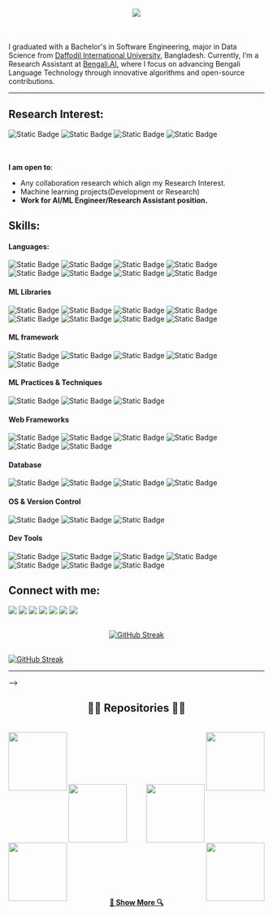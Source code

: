<!--<img align="right" src="https://visitor-badge.laobi.icu/badge?page_id=zumrudu-anka.zumrudu-anka"> -->

<h1 align="center">
  <a href="https://git.io/typing-svg">
    <img src="https://readme-typing-svg.herokuapp.com/?lines=Hey,+Hi!;Tanmoy+Here+:3&center=true&size=30">
  </a>
</h1>

<!--<h5 align="center">
  <code><a href="www.linkedin.com/in/tanmoy-shome" title="LinkedIn Profile"><img width="22" src="images/linkedin.svg"> LinkedIn</a></code>
  <code><a href="https://www.kaggle.com/tanmoyshome" title="Kaggle Profile"><img width="22" src="images/kagglee.png"> Kaggle</a></code>
  <code><a href="https://leetcode.com/u/TanmoyShome/" title="Leetcode Profile"><img width="22" src="images/leetcode.png"> Leetcode</a></code>
  <code><a href="https://codeforces.com/profile/DebuggingMyLady" title="Codeforece Profile"><img width="22" src="images/codeforece.png"> Codeforce</a></code>
</h5>-->
<br>
<p align="left">
  I graduated with a Bachelor's in Software Engineering, major in Data Science from <a href ="https://daffodilvarsity.edu.bd/">Daffodil International University</a>, Bangladesh. Currently, I’m a Research Assistant at <a href ="https://bengaliai.github.io/">Bengali.AI,</a> where I focus on advancing Bengali Language Technology through innovative algorithms and open-source contributions.
<!--   <br>
  💬 Ask me anything about from <a href="https://github.com/zumrudu-anka/zumrudu-anka/issues" title="Issues">Here</a> -->
  <br>
<!--   📫 How to reach me: <a href="mailto: osmandurdag@hotmail.com">osmandurdag@hotmail.com</a> -->
</p> 

<hr>
<h2 align="left"> Research Interest: </h2>

![Static Badge](https://img.shields.io/badge/Multimodal_learning%20-%2320BEFF?style=social&color=black)
![Static Badge](https://img.shields.io/badge/Graph_Neural_Networks%20-white?style=social&labelColor=black&color=black)
![Static Badge](https://img.shields.io/badge/Multimodal_Graph_Reasoning%20-white?style=social&labelColor=black&color=black)
![Static Badge](https://img.shields.io/badge/Reinforcement_Learning%20-white?style=social&labelColor=black&color=black)

<br><br>
 **I am open to**:

- Any collaboration research which align my Research Interest.
- Machine learning projects(Development or Research)</br>
- <b>Work for AI/ML Engineer/Research Assistant position.</b>

## Skills:

#### Languages:

![Static Badge](https://img.shields.io/badge/python%20-white?style=for-the-badge&logo=python&logoColor=%233776AB&labelColor=black&color=black)
![Static Badge](https://img.shields.io/badge/c%20-white?style=for-the-badge&logo=c&logoColor=%23A8B9CC&labelColor=black&color=black)
![Static Badge](https://img.shields.io/badge/cplusplus%20-white?style=for-the-badge&logo=cplusplus&logoColor=%2300599C&labelColor=black&color=black)
![Static Badge](https://img.shields.io/badge/Java%20-white?style=for-the-badge&labelColor=black&color=black)
![Static Badge](https://img.shields.io/badge/html5%20-white?style=for-the-badge&logo=html5&logoColor=%23E34F26&labelColor=black&color=black)
![Static Badge](https://img.shields.io/badge/css%20-white?style=for-the-badge&logo=css&logoColor=%23663399&labelColor=black&color=black)
![Static Badge](https://img.shields.io/badge/javascript%20-white?style=for-the-badge&logo=javascript&logoColor=%23F7DF1E&labelColor=black&color=black)
![Static Badge](https://img.shields.io/badge/Data_Structures_%26_Algorithm%20-white?style=for-the-badge&labelColor=black&color=black)


#### ML Libraries

![Static Badge](https://img.shields.io/badge/scikit_learn%20-white?style=for-the-badge&logo=scikitlearn&logoColor=%23F7931E&labelColor=black&color=black)
![Static Badge](https://img.shields.io/badge/NLTK%20-white?style=for-the-badge&labelColor=black&color=black)
![Static Badge](https://img.shields.io/badge/BNLTK%20-white?style=for-the-badge&labelColor=black&color=black)
![Static Badge](https://img.shields.io/badge/Transformers%20-white?style=for-the-badge&logo=huggingface&logoColor=%23FFD21E&labelColor=black&color=black)
![Static Badge](https://img.shields.io/badge/opencv%20-white?style=for-the-badge&logo=opencv&logoColor=%235C3EE8&labelColor=black&color=black)
![Static Badge](https://img.shields.io/badge/numpy%20-white?style=for-the-badge&logo=numpy&logoColor=%23013243&labelColor=black&color=black)
![Static Badge](https://img.shields.io/badge/pandas%20-white?style=for-the-badge&logo=pandas&logoColor=%23150458&labelColor=black&color=black)
![Static Badge](https://img.shields.io/badge/plotly%20-white?style=for-the-badge&logo=plotly&logoColor=%233F4F75&labelColor=black&color=black)



#### ML framework

![Static Badge](https://img.shields.io/badge/pytorch%20-white?style=for-the-badge&logo=pytorch&logoColor=%23EE4C2C&labelColor=black&color=black)
![Static Badge](https://img.shields.io/badge/Tensorflow%20-white?style=for-the-badge&logo=Tensorflow&logoColor=%23EE4C2C&labelColor=black&color=black)
![Static Badge](https://img.shields.io/badge/keras%20-white?style=for-the-badge&logo=keras&logoColor=%23D00000&labelColor=black&color=black)
![Static Badge](https://img.shields.io/badge/Detectron2%20-white?style=for-the-badge&labelColor=black&color=black)
![Static Badge](https://img.shields.io/badge/langchain%20-white?style=for-the-badge&logo=langchain&logoColor=%231C3C3C&labelColor=black&color=black)


#### ML Practices & Techniques
![Static Badge](https://img.shields.io/badge/MLOPS%20-white?style=for-the-badge&labelColor=black&color=black)
![Static Badge](https://img.shields.io/badge/llmOPS%20-white?style=for-the-badge&labelColor=black&color=black)
![Static Badge](https://img.shields.io/badge/RAg%20-white?style=for-the-badge&labelColor=black&color=black)


#### Web Frameworks
![Static Badge](https://img.shields.io/badge/next.js%20-white?style=for-the-badge&logo=nextdotjs&logoColor=white&labelColor=black&color=black)
![Static Badge](https://img.shields.io/badge/react.js%20-white?style=for-the-badge&logo=react&logoColor=%2361DAFB&labelColor=black&color=black)
![Static Badge](https://img.shields.io/badge/node.js%20-white?style=for-the-badge&logo=nodedotjs&logoColor=%235FA04E&labelColor=black&color=black)
![Static Badge](https://img.shields.io/badge/flask%20-white?style=for-the-badge&logo=flask&logoColor=white&labelColor=black&color=black)
![Static Badge](https://img.shields.io/badge/laravel%20-white?style=for-the-badge&logo=laravel&logoColor=%23FF2D20&labelColor=black&color=black)
![Static Badge](https://img.shields.io/badge/fastapi%20-white?style=for-the-badge&logo=fastapi&logoColor=%23009688&labelColor=black&color=black)


#### Database

![Static Badge](https://img.shields.io/badge/mysql%20-white?style=for-the-badge&logo=mysql&logoColor=%234479A1&labelColor=black&color=black)
![Static Badge](https://img.shields.io/badge/postgresql%20-white?style=for-the-badge&logo=postgresql&logoColor=%234169E1&labelColor=black&color=black)
![Static Badge](https://img.shields.io/badge/ChromaDB%20-white?style=for-the-badge&labelColor=black&color=black)
![Static Badge](https://img.shields.io/badge/Pinecone%20-white?style=for-the-badge&labelColor=black&color=black)


#### OS & Version Control

![Static Badge](https://img.shields.io/badge/linux%20-white?style=for-the-badge&logo=linux&logoColor=%23FCC624&labelColor=black&color=black)
![Static Badge](https://img.shields.io/badge/git%20-white?style=for-the-badge&logo=git&logoColor=%23F05032&labelColor=black&color=black)
![Static Badge](https://img.shields.io/badge/github%20-white?style=for-the-badge&logo=github&logoColor=white&labelColor=black&color=black)

<!-- ![AWS](https://img.shields.io/badge/Amazon_AWS-232F3E?style=flat&logo=amazon-aws&logoColor=white)&nbsp;
![Google Cloud](https://img.shields.io/badge/Google_Cloud-4285F4?style=flat&logo=google-cloud&logoColor=white)&nbsp; -->

#### Dev Tools

![Static Badge](https://img.shields.io/badge/Visual_Studio_Code%20-white?style=for-the-badge&labelColor=black&color=black)
![Static Badge](https://img.shields.io/badge/pycharm%20-white?style=for-the-badge&logo=pycharm&logoColor=5CB338&labelColor=black&color=black)
![Static Badge](https://img.shields.io/badge/jupyter%20-white?style=for-the-badge&logo=jupyter&logoColor=%23F37626&labelColor=black&color=black)
![Static Badge](https://img.shields.io/badge/overleaf%20-white?style=for-the-badge&logo=overleaf&logoColor=%2347A141&labelColor=black&color=black)
![Static Badge](https://img.shields.io/badge/apache_tomcat%20-white?style=for-the-badge&logo=apachetomcat&logoColor=%23F8DC75&labelColor=black&color=black)
![Static Badge](https://img.shields.io/badge/postman%20-white?style=for-the-badge&logo=postman&logoColor=%23FF6C37&labelColor=black&color=black)
![Static Badge](https://img.shields.io/badge/eclipseide%20-white?style=for-the-badge&logo=eclipseide&logoColor=%232C2255&labelColor=black&color=black)



## Connect with me:

<p align = "center">

[<img src="https://img.shields.io/badge/linkedin-%2312100E.svg?&style=for-the-badge&logo=linkedin&logoColor=white&color=black" />](www.linkedin.com/in/tanmoy-shome)
[<img src="https://img.shields.io/badge/kaggle%20-%2320BEFF?style=for-the-badge&logo=kaggle&logoColor=%2320BEFF&color=black" />](https://www.kaggle.com/tanmoyshome)
[<img src="https://img.shields.io/badge/x%20-white?style=for-the-badge&logo=x&logoColor=white&color=%23000000" />](https://x.com/TanmoyShome6174) 
[<img src="https://img.shields.io/badge/leetcode%20-white?style=for-the-badge&logo=leetcode&logoColor=%23FFA116&color=%23000000" />](https://leetcode.com/u/TanmoyShome/)
[<img src="https://img.shields.io/badge/codeforces%20-white?style=for-the-badge&logo=codeforces&logoColor=%231F8ACB&color=black" />](https://codeforces.com/profile/DebuggingMyLady)
[<img src="https://img.shields.io/badge/x%20-white?style=for-the-badge&logo=x&logoColor=white&color=%23000000" />](https://x.com/TanmoyShome6174) 
[<img src="https://img.shields.io/badge/instagram%20-white?style=for-the-badge&logo=instagram&logoColor=%23FF0069&color=black" />](https://www.instagram.com/tanmoy.mir.jafar_/)

</p>


<h2 align="center"></h2>

<div align="center">

<a href="https://git.io/streak-stats">
  <img src="https://github-readme-streak-stats-bice-five.vercel.app?user=Tanmoy4672&theme=dark&hide_border=true&border_radius=5&short_numbers=true" alt="GitHub Streak" />
</a>

</div>

<!--<br>
<p align=center>
  <div align=center>
    <a href="https://github.com/denvercoder1/github-readme-streak-stats" title="Go to Source">
      <img align="left" width=390 src="https://streak-stats.demolab.com/?user=zumrudu-anka&theme=react&border=61dafb&hide_border=true" alt="zumrudu-anka" />
    </a>
    <a href="https://github.com/anuraghazra/github-readme-stats" title="Go to Source">
      <img align="right" width=390 src="https://github-readme-stats.vercel.app/api?username=zumrudu-anka&show_icons=true&theme=react&border_color=61dafb&hide_border=true" />
    </a>
  </div>
  <br><br><br><br><br><br><br><br><br>
  <div align=center>
    <a href="https://github.com/anuraghazra/github-readme-stats">
      <img height=200 align="center" src="https://github-readme-stats.vercel.app/api/top-langs/?username=zumrudu-anka&hide=c%23,powershell,Mathematica,Ruby,Objective-C,Objective-C%2b%2b,Cuda&title_color=61dafb&text_color=ffffff&icon_color=61dafb&bg_color=20232a&langs_count=8&layout=compact&border_color=61dafb&hide_border=true&size_weight=0.5&count_weight=0.5" />
    </a>
  </div> -->
  <br>

[![GitHub Streak](https://github-readme-streak-stats-bice-five.vercel.app?user=Tanmoy4672&theme=dark&hide_border=true&border_radius=5&short_numbers=true)](https://git.io/streak-stats)</p>



<hr> -->

<h2 align="center">👨‍💻 Repositories 👨‍💻</h2>
<br>
<div width="100%" align="center">
  <a align="left" href="https://github.com/zumrudu-anka/Algorithms" title="Algorithms"><img align="left" height="115" src="https://github-readme-stats.vercel.app/api/pin/?username=zumrudu-anka&repo=Algorithms&theme=react&border_color=61dafb&border_radius=10"></a><a align="right" href="https://github.com/zumrudu-anka/DataStructures" title="Data Structures"><img align="right" height="115" src="https://github-readme-stats.vercel.app/api/pin/?username=zumrudu-anka&repo=DataStructures&theme=react&border_color=61dafb&border_radius=10"></a>
</div>
<br/><br/><br/><br/><br/><br/>
<div width="100%" align="center">
  <a align="left" href="https://github.com/zumrudu-anka/Turkce-Heceleme-CPP" title="Turkce-Heceleme-CPP"><img align="left" height="115" src="https://github-readme-stats.vercel.app/api/pin/?username=zumrudu-anka&repo=Turkce-Heceleme-CPP&theme=react&border_color=61dafb&border_radius=10"></a>
  <a align="right" href="https://github.com/zumrudu-anka/CopyMoveForgeryDetectionWithDCT" title="Copy&Move Forgery Detection With DCT"><img align="right" height="115" src="https://github-readme-stats.vercel.app/api/pin/?username=zumrudu-anka&repo=CopyMoveForgeryDetectionWithDCT&theme=react&border_color=61dafb&border_radius=10"></a>
</div>
<br/><br/><br/><br/><br/><br/>
<div width="100%" align="center">
  <a align="left" href="https://github.com/zumrudu-anka/cpp-openmp-needleman-wunsch" title="Needleman Wunsch Algorithm With OpenMP"><img align="left" height="115" src="https://github-readme-stats.vercel.app/api/pin/?username=zumrudu-anka&repo=cpp-openmp-needleman-wunsch&theme=react&border_color=61dafb&border_radius=10"></a>
  <a align="right" href="https://github.com/zumrudu-anka/javascript-minesweeper" title="Minesweeper"><img align="right" height="115" src="https://github-readme-stats.vercel.app/api/pin/?username=zumrudu-anka&repo=javascript-minesweeper&theme=react&border_color=61dafb&border_radius=10"></a>
</div>
<br/><br/><br/><br/><br/><br/>

<h4 align="center">
  <a href="https://github.com/zumrudu-anka?tab=repositories" title="Show Repositories">🔎 Show More 🔍</a>
</h4>


<!--
**zumrudu-anka/zumrudu-anka** is a ✨ _special_ ✨ repository because its `README.md` (this file) appears on your GitHub profile.

Here are some ideas to get you started:

- 🔭 I’m currently working on ...
- 🌱 I’m currently learning ...
- 👯 I’m looking to collaborate on ...
- 🤔 I’m looking for help with ...
- 💬 Ask me about ...
- 📫 How to reach me: ...
- 😄 Pronouns: ...
- ⚡ Fun fact: ...


Notes: If you want use this readme, firstly star it please. If you can't align your repositories like this, please change your repository desription to shorter than now. Maybe 4 or 5 word will be good.

![Metrics](https://metrics.lecoq.io/zumrudu-anka?template=classic&base.header=0&base.activity=0&base.community=0&base.repositories=0&base.metadata=0&achievements=1&achievements.threshold=C&achievements.secrets=true&achievements.limit=0&config.timezone=Europe%2FIstanbul)

-->
